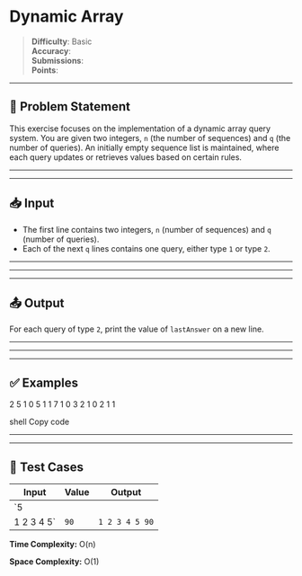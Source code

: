 # Dynamic Array

> **Difficulty**: Basic  
> **Accuracy**:   
> **Submissions**:   
> **Points**: 

---

## 📝 Problem Statement

This exercise focuses on the implementation of a dynamic array query system. You are given two integers, `n` (the number of sequences) and `q` (the number of queries). An initially empty sequence list is maintained, where each query updates or retrieves values based on certain rules.

---

---

## 📥 Input

- The first line contains two integers, `n` (number of sequences) and `q` (number of queries).  
- Each of the next `q` lines contains one query, either type `1` or type `2`.

---

---

---

## 📤 Output

For each query of type `2`, print the value of `lastAnswer` on a new line.

---

---

---

## ✅ Examples

2 5
1 0 5
1 1 7
1 0 3
2 1 0
2 1 1

shell
Copy code

---

---

## 🧪 Test Cases

| Input | Value | Output |
|---|---|---|
| `5
1 2 3 4 5` | `90` | `1 2 3 4 5 90` |

**Time Complexity:** O(n)

**Space Complexity:** O(1)
